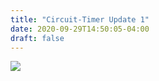 ```yaml
---
title: "Circuit-Timer Update 1"
date: 2020-09-29T14:50:05-04:00
draft: false
---
```


<div style="width:300px;">

![](https://media.giphy.com/media/A6SRN4k8x9aAPIrT83/source.gif)

</div>
